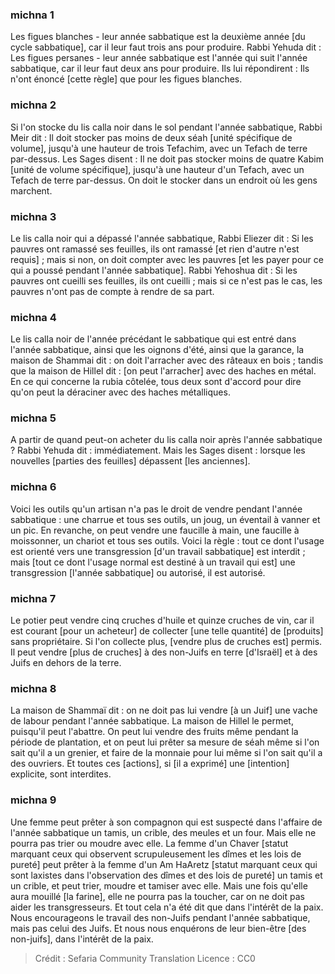 
### michna 1
Les figues blanches - leur année sabbatique est la deuxième année [du cycle sabbatique], car il leur faut trois ans pour produire. Rabbi Yehuda dit : Les figues persanes - leur année sabbatique est l'année qui suit l'année sabbatique, car il leur faut deux ans pour produire. Ils lui répondirent : Ils n'ont énoncé [cette règle] que pour les figues blanches.

### michna 2
Si l'on stocke du lis calla noir dans le sol pendant l'année sabbatique, Rabbi Meir dit : Il doit stocker pas moins de deux séah [unité spécifique de volume], jusqu'à une hauteur de trois Tefachim, avec un Tefach de terre par-dessus. Les Sages disent : Il ne doit pas stocker moins de quatre Kabim [unité de volume spécifique], jusqu'à une hauteur d'un Tefach, avec un Tefach de terre par-dessus. On doit le stocker dans un endroit où les gens marchent.

### michna 3
Le lis calla noir qui a dépassé l'année sabbatique, Rabbi Eliezer dit : Si les pauvres ont ramassé ses feuilles, ils ont ramassé [et rien d'autre n'est requis] ; mais si non, on doit compter avec les pauvres [et les payer pour ce qui a poussé pendant l'année sabbatique]. Rabbi Yehoshua dit : Si les pauvres ont cueilli ses feuilles, ils ont cueilli ; mais si ce n'est pas le cas, les pauvres n'ont pas de compte à rendre de sa part.

### michna 4
Le lis calla noir de l'année précédant le sabbatique qui est entré dans l'année sabbatique, ainsi que les oignons d'été, ainsi que la garance, la maison de Shammai dit : on doit l'arracher avec des râteaux en bois ; tandis que la maison de Hillel dit : [on peut l'arracher] avec des haches en métal. En ce qui concerne la rubia côtelée, tous deux sont d'accord pour dire qu'on peut la déraciner avec des haches métalliques.

### michna 5
A partir de quand peut-on acheter du lis calla noir après l'année sabbatique ? Rabbi Yehuda dit : immédiatement. Mais les Sages disent : lorsque les nouvelles [parties des feuilles] dépassent [les anciennes].

### michna 6
Voici les outils qu'un artisan n'a pas le droit de vendre pendant l'année sabbatique : une charrue et tous ses outils, un joug, un éventail à vanner et un pic. En revanche, on peut vendre une faucille à main, une faucille à moissonner, un chariot et tous ses outils. Voici la règle : tout ce dont l'usage est orienté vers une transgression [d'un travail sabbatique] est interdit ; mais [tout ce dont l'usage normal est destiné à un travail qui est] une transgression [l'année sabbatique] ou autorisé, il est autorisé.

### michna 7
Le potier peut vendre cinq cruches d'huile et quinze cruches de vin, car il est courant [pour un acheteur] de collecter [une telle quantité] de [produits] sans propriétaire. Si l'on collecte plus, [vendre plus de cruches est] permis. Il peut vendre [plus de cruches] à des non-Juifs en terre [d'Israël] et à des Juifs en dehors de la terre.

### michna 8
La maison de Shammaï dit : on ne doit pas lui vendre [à un Juif] une vache de labour pendant l'année sabbatique. La maison de Hillel le permet, puisqu'il peut l'abattre. On peut lui vendre des fruits même pendant la période de plantation, et on peut lui prêter sa mesure de séah même si l'on sait qu'il a un grenier, et faire de la monnaie pour lui même si l'on sait qu'il a des ouvriers. Et toutes ces [actions], si [il a exprimé] une [intention] explicite, sont interdites.

### michna 9
Une femme peut prêter à son compagnon qui est suspecté dans l'affaire de l'année sabbatique un tamis, un crible, des meules et un four. Mais elle ne pourra pas trier ou moudre avec elle. La femme d'un Chaver [statut marquant ceux qui observent scrupuleusement les dîmes et les lois de pureté] peut prêter à la femme d'un Am HaAretz [statut marquant ceux qui sont laxistes dans l'observation des dîmes et des lois de pureté] un tamis et un crible, et peut trier, moudre et tamiser avec elle. Mais une fois qu'elle aura mouillé [la farine], elle ne pourra pas la toucher, car on ne doit pas aider les transgresseurs. Et tout cela n'a été dit que dans l'intérêt de la paix. Nous encourageons le travail des non-Juifs pendant l'année sabbatique, mais pas celui des Juifs. Et nous nous enquérons de leur bien-être [des non-juifs], dans l'intérêt de la paix.

>Crédit : Sefaria Community Translation
>Licence : CC0